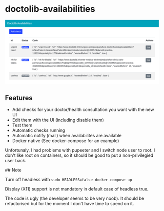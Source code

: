 # doctolib-availabilities

![](https://github.com/gallofeliz/doctolib-availabilities/blob/master/doctolib.png)

## Features

- Add checks for your doctor/health consultation you want with the new UI
- Edit them with the UI (including disable them)
- Test them
- Automatic checks running
- Automatic notify (mail) when availabilites are available
- Docker native (See docker-compose for an example)

Unfortunaly, I had problems with pupeeter and I switch node user to root. I don't like root on containers, so it should be good to put a non-privilegied user back.

## Note

Turn off headless with `sudo HEADLESS=false docker-compose up`

Display (X11) support is not mandatory in default case of headless true.

The code is ugly (the developer seems to be very noob). It should be refactorised but for the moment I don't have time to spend on it.
